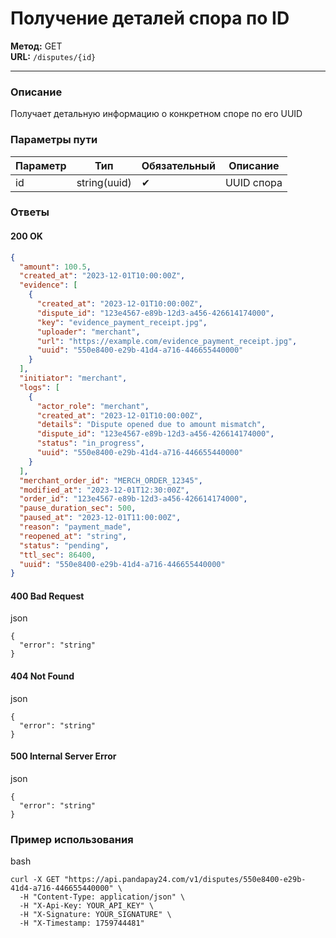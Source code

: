 # Получение деталей спора по ID

**Метод:** GET\
**URL:** `/disputes/{id}`

***

### Описание

Получает детальную информацию о конкретном споре по его UUID

### Параметры пути

| Параметр | Тип          | Обязательный | Описание   |
| -------- | ------------ | ------------ | ---------- |
| id       | string(uuid) | ✔            | UUID спора |

### Ответы

#### 200 OK

```json
{
  "amount": 100.5,
  "created_at": "2023-12-01T10:00:00Z",
  "evidence": [
    {
      "created_at": "2023-12-01T10:00:00Z",
      "dispute_id": "123e4567-e89b-12d3-a456-426614174000",
      "key": "evidence_payment_receipt.jpg",
      "uploader": "merchant",
      "url": "https://example.com/evidence_payment_receipt.jpg",
      "uuid": "550e8400-e29b-41d4-a716-446655440000"
    }
  ],
  "initiator": "merchant",
  "logs": [
    {
      "actor_role": "merchant",
      "created_at": "2023-12-01T10:00:00Z",
      "details": "Dispute opened due to amount mismatch",
      "dispute_id": "123e4567-e89b-12d3-a456-426614174000",
      "status": "in_progress",
      "uuid": "550e8400-e29b-41d4-a716-446655440000"
    }
  ],
  "merchant_order_id": "MERCH_ORDER_12345",
  "modified_at": "2023-12-01T12:30:00Z",
  "order_id": "123e4567-e89b-12d3-a456-426614174000",
  "pause_duration_sec": 500,
  "paused_at": "2023-12-01T11:00:00Z",
  "reason": "payment_made",
  "reopened_at": "string",
  "status": "pending",
  "ttl_sec": 86400,
  "uuid": "550e8400-e29b-41d4-a716-446655440000"
}
```

#### 400 Bad Request

json

```
{
  "error": "string"
}
```

#### 404 Not Found

json

```
{
  "error": "string"
}
```

#### 500 Internal Server Error

json

```
{
  "error": "string"
}
```

### Пример использования

bash

```
curl -X GET "https://api.pandapay24.com/v1/disputes/550e8400-e29b-41d4-a716-446655440000" \
  -H "Content-Type: application/json" \
  -H "X-Api-Key: YOUR_API_KEY" \
  -H "X-Signature: YOUR_SIGNATURE" \
  -H "X-Timestamp: 1759744481"
```
